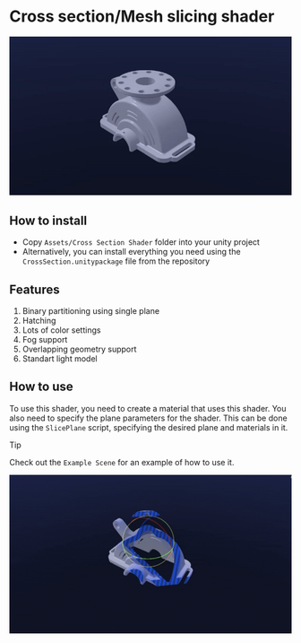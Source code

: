 # Cross section/Mesh slicing shader
![image](Images/gif1.gif)

## How to install
 - Copy `Assets/Cross Section Shader` folder into your unity project
 - Alternatively, you can install everything you need using the `CrossSection.unitypackage` file from the repository

## Features
1) Binary partitioning using single plane
2) Hatching
3) Lots of color settings
4) Fog support
5) Overlapping geometry support
6) Standart light model

## How to use
To use this shader, you need to create a material that uses this shader. You also need to specify the plane parameters for the shader. This can be done using the `SlicePlane` script, specifying the desired plane and materials in it.

> [!TIP]
> Check out the `Example Scene` for an example of how to use it.

![image](Images/gif2.gif)

